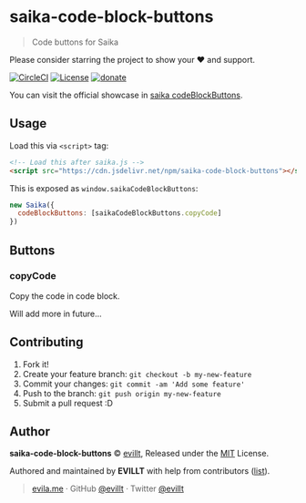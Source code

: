 # saika-code-block-buttons

> Code buttons for Saika

Please consider starring the project to show your ❤️ and support.

[![CircleCI](https://badgen.net/circleci/github/evillt/saika-code-block-buttons?icon=circleci)](https://circleci.com/gh/evillt/saika-code-block-buttons/tree/master)
[![License](https://badgen.net/npm/license/saika-code-block-buttons)](./LICENSE)
[![donate](https://badgen.net/badge/support%20me/donate/f2a)](https://donate.evila.me)

You can visit the official showcase in [saika codeBlockButtons](https://saika.dev/#/reference/options#codeblockbuttons-badge-contentsaika-2130-).

## Usage

Load this via `<script>` tag:

```html
<!-- Load this after saika.js -->
<script src="https://cdn.jsdelivr.net/npm/saika-code-block-buttons"></script>
```

This is exposed as `window.saikaCodeBlockButtons`:

```js
new Saika({
  codeBlockButtons: [saikaCodeBlockButtons.copyCode]
})
```

## Buttons

### copyCode

Copy the code in code block.

Will add more in future...

## Contributing

1. Fork it!
2. Create your feature branch: `git checkout -b my-new-feature`
3. Commit your changes: `git commit -am 'Add some feature'`
4. Push to the branch: `git push origin my-new-feature`
5. Submit a pull request :D

## Author

**saika-code-block-buttons** © [evillt](https://github.com/evillt), Released under the [MIT](./LICENSE) License.

Authored and maintained by **EVILLT** with help from contributors ([list](https://github.com/evillt/saika-code-block-buttons/contributors)).

> [evila.me](https://evila.me) · GitHub [@evillt](https://github.com/evillt) · Twitter [@evillt](https://twitter.com/evillt)
